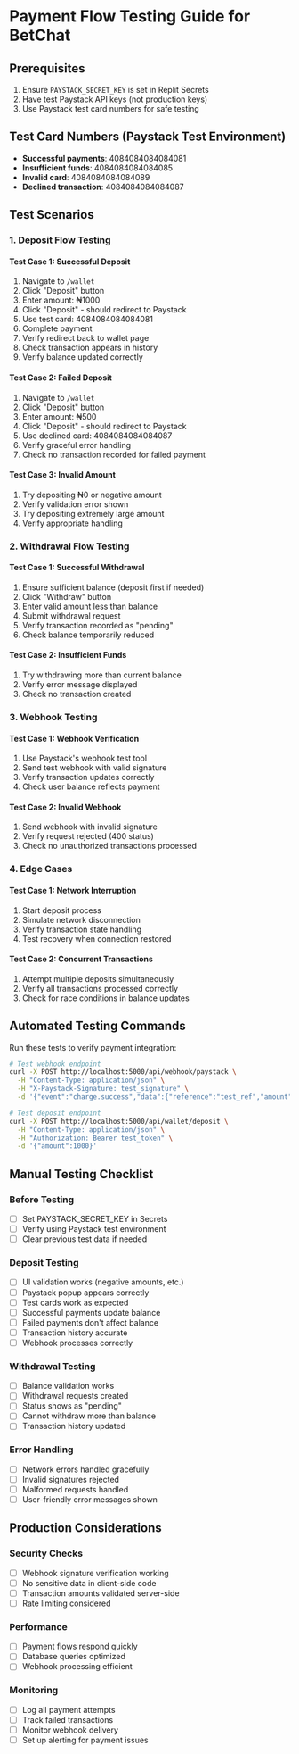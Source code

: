 
# Payment Flow Testing Guide for BetChat

## Prerequisites
1. Ensure `PAYSTACK_SECRET_KEY` is set in Replit Secrets
2. Have test Paystack API keys (not production keys)
3. Use Paystack test card numbers for safe testing

## Test Card Numbers (Paystack Test Environment)
- **Successful payments**: 4084084084084081
- **Insufficient funds**: 4084084084084085
- **Invalid card**: 4084084084084089
- **Declined transaction**: 4084084084084087

## Test Scenarios

### 1. Deposit Flow Testing

#### Test Case 1: Successful Deposit
1. Navigate to `/wallet`
2. Click "Deposit" button
3. Enter amount: ₦1000
4. Click "Deposit" - should redirect to Paystack
5. Use test card: 4084084084084081
6. Complete payment
7. Verify redirect back to wallet page
8. Check transaction appears in history
9. Verify balance updated correctly

#### Test Case 2: Failed Deposit
1. Navigate to `/wallet`
2. Click "Deposit" button
3. Enter amount: ₦500
4. Click "Deposit" - should redirect to Paystack
5. Use declined card: 4084084084084087
6. Verify graceful error handling
7. Check no transaction recorded for failed payment

#### Test Case 3: Invalid Amount
1. Try depositing ₦0 or negative amount
2. Verify validation error shown
3. Try depositing extremely large amount
4. Verify appropriate handling

### 2. Withdrawal Flow Testing

#### Test Case 1: Successful Withdrawal
1. Ensure sufficient balance (deposit first if needed)
2. Click "Withdraw" button
3. Enter valid amount less than balance
4. Submit withdrawal request
5. Verify transaction recorded as "pending"
6. Check balance temporarily reduced

#### Test Case 2: Insufficient Funds
1. Try withdrawing more than current balance
2. Verify error message displayed
3. Check no transaction created

### 3. Webhook Testing

#### Test Case 1: Webhook Verification
1. Use Paystack's webhook test tool
2. Send test webhook with valid signature
3. Verify transaction updates correctly
4. Check user balance reflects payment

#### Test Case 2: Invalid Webhook
1. Send webhook with invalid signature
2. Verify request rejected (400 status)
3. Check no unauthorized transactions processed

### 4. Edge Cases

#### Test Case 1: Network Interruption
1. Start deposit process
2. Simulate network disconnection
3. Verify transaction state handling
4. Test recovery when connection restored

#### Test Case 2: Concurrent Transactions
1. Attempt multiple deposits simultaneously
2. Verify all transactions processed correctly
3. Check for race conditions in balance updates

## Automated Testing Commands

Run these tests to verify payment integration:
```bash
# Test webhook endpoint
curl -X POST http://localhost:5000/api/webhook/paystack \
  -H "Content-Type: application/json" \
  -H "X-Paystack-Signature: test_signature" \
  -d '{"event":"charge.success","data":{"reference":"test_ref","amount":100000,"metadata":{"userId":"test_user"}}}'

# Test deposit endpoint
curl -X POST http://localhost:5000/api/wallet/deposit \
  -H "Content-Type: application/json" \
  -H "Authorization: Bearer test_token" \
  -d '{"amount":1000}'
```

## Manual Testing Checklist

### Before Testing
- [ ] Set PAYSTACK_SECRET_KEY in Secrets
- [ ] Verify using Paystack test environment
- [ ] Clear previous test data if needed

### Deposit Testing
- [ ] UI validation works (negative amounts, etc.)
- [ ] Paystack popup appears correctly
- [ ] Test cards work as expected
- [ ] Successful payments update balance
- [ ] Failed payments don't affect balance
- [ ] Transaction history accurate
- [ ] Webhook processes correctly

### Withdrawal Testing
- [ ] Balance validation works
- [ ] Withdrawal requests created
- [ ] Status shows as "pending"
- [ ] Cannot withdraw more than balance
- [ ] Transaction history updated

### Error Handling
- [ ] Network errors handled gracefully
- [ ] Invalid signatures rejected
- [ ] Malformed requests handled
- [ ] User-friendly error messages shown

## Production Considerations

### Security Checks
- [ ] Webhook signature verification working
- [ ] No sensitive data in client-side code
- [ ] Transaction amounts validated server-side
- [ ] Rate limiting considered

### Performance
- [ ] Payment flows respond quickly
- [ ] Database queries optimized
- [ ] Webhook processing efficient

### Monitoring
- [ ] Log all payment attempts
- [ ] Track failed transactions
- [ ] Monitor webhook delivery
- [ ] Set up alerting for payment issues
